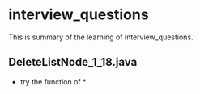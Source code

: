 # interview_questions
This is summary of the learning of interview_questions.


## DeleteListNode_1_18.java
* try the function of *
